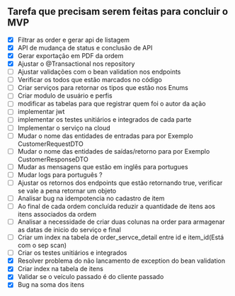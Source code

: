 ## Tarefa que precisam serem feitas para concluir o MVP

- [X]  Filtrar as order e gerar api de listagem
- [X]  API de mudança de status e conclusão de API
- [X]  Gerar exportação em PDF da ordem
- [X]  Ajustar o @Transactional nos repository
- [ ]  Ajustar validações com o bean validation nos endpoints
- [ ]  Verificar os todos que estão marcados no código
- [ ]  Criar serviços para retornar os tipos que estão nos Enums
- [ ]  Criar modulo de usuário e perfis
- [ ]  modificar as tabelas para que registrar quem foi o autor da ação
- [ ]  implementar jwt
- [ ]  implementar os testes unitiários e integrados de cada parte
- [ ]  Implementar o serviço na cloud
- [ ]  Mudar o nome das entidades de entradas para por Exemplo CustomerRequestDTO
- [ ]  Mudar o nome das entidades de saídas/retorno para por Exemplo CustomerResponseDTO
- [ ]  Mudar as mensagens que estão em inglês para portugues
- [ ]  Mudar logs para português ?
- [ ]  Ajustar os retornos dos endpoints que estão retornando true, verificar se vale a pena retornar um objeto
- [ ]  Analisar bug na idempotencia no cadastro de item
- [ ] Ao final de cada ordem concluída reduzir a quantidade de itens aos itens associados da ordem
- [ ] Analisar a necessidade de criar duas colunas na order para armagenar as datas de inicio do serviço e final
- [ ] Criar um index na tabela de order_servce_detail entre id e item_id(Está com o sep scan)
- [ ] Criar os testes unitiários e integrados
- [X] Resolver problema do não lancamento de exception do bean validation
- [X] Criar index na tabela de itens
- [X] Validar se o veículo passado é do cliente passado
- [X] Bug na soma dos itens 